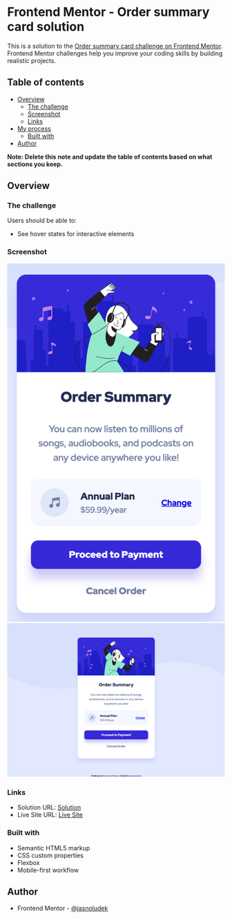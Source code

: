 # Frontend Mentor - Order summary card solution

This is a solution to the [Order summary card challenge on Frontend Mentor](https://www.frontendmentor.io/challenges/order-summary-component-QlPmajDUj). Frontend Mentor challenges help you improve your coding skills by building realistic projects. 

## Table of contents

- [Overview](#overview)
  - [The challenge](#the-challenge)
  - [Screenshot](#screenshot)
  - [Links](#links)
- [My process](#my-process)
  - [Built with](#built-with)
- [Author](#author)

**Note: Delete this note and update the table of contents based on what sections you keep.**

## Overview

### The challenge

Users should be able to:

- See hover states for interactive elements

### Screenshot

![screenshot mobile](images/order-summary-mobile-screenshot.png)
![screenshot desktop](images/order-summary-desktop-screenshot.png)

### Links

- Solution URL: [Solution](https://www.frontendmentor.io/solutions/order-summary-component-1X5nLdTAWA)
- Live Site URL: [Live Site](https://jasnoludek.github.io/order-summary-component-main/)

### Built with

- Semantic HTML5 markup
- CSS custom properties
- Flexbox
- Mobile-first workflow

## Author

- Frontend Mentor - [@jasnoludek](https://www.frontendmentor.io/profile/jasnoludek)



